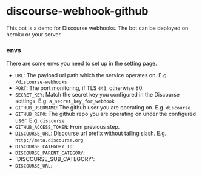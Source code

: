 # discourse-webhook-github

This bot is a demo for Discourse webhooks. The bot can be deployed on heroku or your server.

### envs

There are some envs you need to set up in the setting page.

- `URL`: The payload url path which the service operates on. E.g. `/discourse-webhooks`
- `PORT`: The port monitoring, if TLS `443`, otherwise 80.
- `SECRET_KEY`: Match the secret key you configured in the Discourse settings. E.g. `a_secret_key_for_webhook`
- `GITHUB_USERNAME`: The github user you are operating on. E.g. `discourse`
- `GITHUB_REPO`: The github repo you are operating on under the configured user. E.g. `discourse`
- `GITHUB_ACCESS_TOKEN`: From previous step.
- `DISCOURSE_URL`: Discourse url prefix without tailing slash. E.g. `http://meta.discourse.org`
- `DISCOURSE_CATEGORY_ID`: 
- `DISCOURSE_PARENT_CATEGORY`: 
- `DISCOURSE_SUB_CATEGORY':
- `DISCOURSE_URL`:
